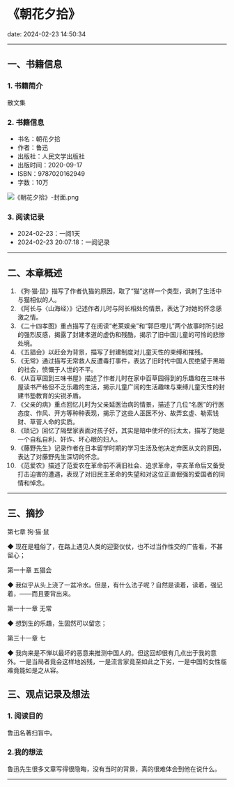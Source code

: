 # 《朝花夕拾》
date: 2024-02-23 14:50:34

---

## 一、书籍信息

### 1. 书籍简介

散文集

### 2. 书籍信息

- 书名：朝花夕拾
- 作者：鲁迅
- 出版社：人民文学出版社
- 出版时间：2020-09-17
- ISBN：9787020162949
- 字数：10万

![《朝花夕拾》-封面.png](https://s11.ax1x.com/2024/02/23/pFUk3KP.png)

### 3. 阅读记录

- 2024-02-23：一阅1天
- 2024-02-23 20:07:18：一阅记录

---

## 二、本章概述

1. 《狗·猫·鼠》描写了作者仇猫的原因，取了“猫”这样一个类型，讽刺了生活中与猫相似的人。
2. 《阿长与〈山海经〉》记述作者儿时与阿长相处的情景，表达了对她的怀念感激之情。
3. 《二十四孝图》重点描写了在阅读“老莱娱亲”和“郭巨埋儿”两个故事时所引起的强烈反感，揭露了封建孝道的虚伪和残酷，揭示了旧中国儿童的可怜的悲惨处境。
4. 《五猖会》以赶会为背景，描写了封建制度对儿童天性的束缚和摧残。
5. 《无常》通过描写无常救人反遭毒打事件，表达了旧时代中国人民绝望于黑暗的社会，愤慨于人世的不平。
6. 《从百草园到三味书屋》描述了作者儿时在家中百草园得到的乐趣和在三味书屋读书严格但不乏乐趣的生活，揭示儿童广阔的生活趣味与束缚儿童天性的封建书塾教育的尖锐矛盾。
7. 《父亲的病》重点回忆儿时为父亲延医治病的情景，描述了几位“名医”的行医态度、作风、开方等种种表现，揭示了这些人巫医不分、故弄玄虚、勒索钱财、草菅人命的实质。
8. 《琐记》回忆了隔壁家表面对孩子好，其实是暗中使坏的衍太太，描写了她是一个自私自利、奸诈、坏心眼的妇人。
9. 《藤野先生》记录作者在日本留学时期的学习生活及他决定弃医从文的原因，表达了对藤野先生深切的怀念。
10. 《范爱农》描述了范爱农在革命前不满旧社会、追求革命，辛亥革命后又备受打击迫害的遭遇，表现了对旧民主革命的失望和对这位正直倔强的爱国者的同情和悼念。

---

## 三、摘抄

第七章 狗·猫·鼠

◆ 现在是粗俗了，在路上遇见人类的迎娶仪仗，也不过当作性交的广告看，不甚留心；


第一十章 五猖会

◆ 我似乎从头上浇了一盆冷水。但是，有什么法子呢？自然是读着，读着，强记着，——而且要背出来。


第一十一章 无常

◆ 想到生的乐趣，生固然可以留恋；


第三十一章 七

◆ 我向来是不惮以最坏的恶意来推测中国人的。但这回却很有几点出于我的意外。一是当局者竟会这样地凶残，一是流言家竟至如此之下劣，一是中国的女性临难竟能如是之从容。


## 三、观点记录及想法

### 1. 阅读目的

鲁迅名著扫盲中。

### 2.我的想法 

鲁迅先生很多文章写得很隐晦，没有当时的背景，真的很难体会到他在说什么。

--- 
